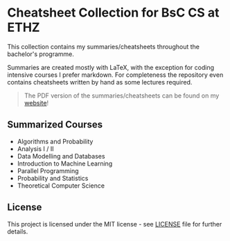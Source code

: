 # Cheatsheet Collection for BsC CS at ETHZ
This collection contains my summaries/cheatsheets throughout the bachelor's programme.

Summaries are created mostly with LaTeX, with the exception for coding intensive courses I prefer markdown. For completeness the repository even contains cheatsheets written by hand as some lectures required.

> The PDF version of the summaries/cheatsheets can be found on my [website](https://ucinereo.github.io/cheatsheets.html)!

## Summarized Courses
- Algorithms and Probability
- Analysis I / II
- Data Modelling and Databases
- Introduction to Machine Learning
- Parallel Programming
- Probability and Statistics
- Theoretical Computer Science

## License
This project is licensed under the MIT license - see [LICENSE](LICENSE) file for further details.